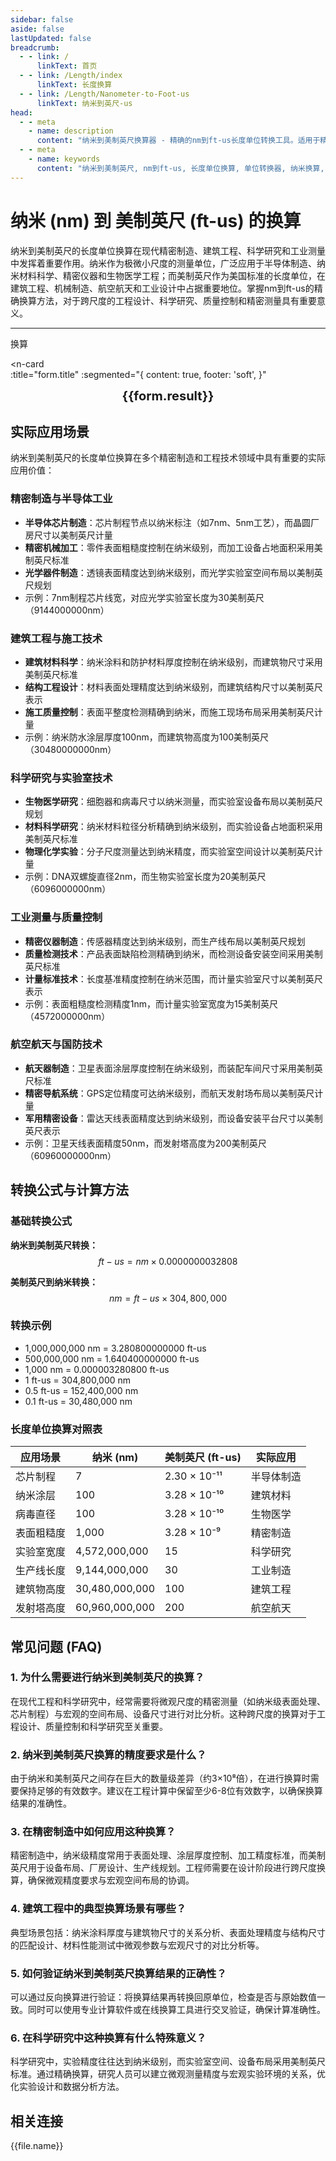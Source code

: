 ```yaml
---
sidebar: false
aside: false
lastUpdated: false
breadcrumb:
  - - link: /
      linkText: 首页
  - - link: /Length/index
      linkText: 长度换算
  - - link: /Length/Nanometer-to-Foot-us
      linkText: 纳米到英尺-us
head:
  - - meta
    - name: description
      content: "纳米到美制英尺换算器 - 精确的nm到ft-us长度单位转换工具。适用于精密制造、建筑工程、科学研究和工业测量的微观到宏观尺度换算。"
  - - meta
    - name: keywords
      content: "纳米到美制英尺, nm到ft-us, 长度单位换算, 单位转换器, 纳米换算, 美制英尺换算, 精密制造, 建筑工程, 科学研究, 工业测量, 精密测量, 长度转换, 单位换算表, 纳米英尺对照表"
---
```

# 纳米 (nm) 到 美制英尺 (ft-us) 的换算

纳米到美制英尺的长度单位换算在现代精密制造、建筑工程、科学研究和工业测量中发挥着重要作用。纳米作为极微小尺度的测量单位，广泛应用于半导体制造、纳米材料科学、精密仪器和生物医学工程；而美制英尺作为美国标准的长度单位，在建筑工程、机械制造、航空航天和工业设计中占据重要地位。掌握nm到ft-us的精确换算方法，对于跨尺度的工程设计、科学研究、质量控制和精密测量具有重要意义。

---
<script setup>
import { onMounted, reactive, inject, ref } from 'vue'
import { NButton, NForm, NFormItem, NInput, NInputNumber, NSelect, NCard, useMessage,NGrid ,NGi } from 'naive-ui'
import { defineClientComponent } from 'vitepress'
import { Length } from '../../files';
const seoKey = ['单位转换器','单位换算','长度单位转换器','长度单位转换','尺寸换算','长度单位换算','长度单位换算表','纳米美制英尺','纳米和美制英尺','纳米单位','一纳米等于多少美制英尺','纳米到美制英尺换算','nm ft-us','纳米和美制英尺的换算单位','纳米美制英尺转换','ft-us是什么单位','纳米和美制英尺','纳米换算','nm','美制英尺单位','长度换算公式','纳米转美制英尺','美制英尺换算','纳米计算器','美制英尺计算器','长度单位','纳米到美制英尺公式','美制英尺转换器','纳米美制英尺对照表','长度转换','单位换算表','纳米美制英尺换算器','美制英尺长度','纳米长度','长度计算','单位转换公式','纳米美制英尺计算','长度换算器','美制英尺单位换算','纳米单位换算','长度单位转换表','纳米美制英尺转换表']
const convert = inject('convert')

const form = reactive({
  number: null,
  result: '',
  title: '纳米 (nm) 到 美制英尺 (ft-us) 的换算'
})

const convertHandler = () => {
  if (form.number !== null && !isNaN(form.number)) {
    const convertedValue = parseFloat(form.number) * 0.0000000032808
    form.result = `${form.number}nm = ${convertedValue.toFixed(12)}ft-us`
  } else {
    form.result = '请输入有效的数值。'
  }
}
</script>

<n-form size="large" :model="form">
  <n-form-item label="纳米 (nm)">
    <n-input-number v-model:value="form.number" placeholder="输入纳米" style="width: 100%" />
  </n-form-item>
  <n-form-item>
    <n-button type="info" @click="convertHandler" block>换算</n-button>
  </n-form-item>
</n-form>

<n-card  
  :title="form.title"
  :segmented="{
    content: true,
    footer: 'soft',
  }"
>
  <div  style="text-align:center;font-size:20px;">
    <strong>{{form.result}}</strong>
  </div>
    <template #footer>
    <div>
      <span v-for="item of seoKey">{{item}}，</span>
    </div>
  </template>
</n-card>

## 实际应用场景

纳米到美制英尺的长度单位换算在多个精密制造和工程技术领域中具有重要的实际应用价值：

### 精密制造与半导体工业
- **半导体芯片制造**：芯片制程节点以纳米标注（如7nm、5nm工艺），而晶圆厂房尺寸以美制英尺计量
- **精密机械加工**：零件表面粗糙度控制在纳米级别，而加工设备占地面积采用美制英尺标准
- **光学器件制造**：透镜表面精度达到纳米级别，而光学实验室空间布局以美制英尺规划
- 示例：7nm制程芯片线宽，对应光学实验室长度为30美制英尺（9144000000nm）

### 建筑工程与施工技术
- **建筑材料科学**：纳米涂料和防护材料厚度控制在纳米级别，而建筑物尺寸采用美制英尺标准
- **结构工程设计**：材料表面处理精度达到纳米级别，而建筑结构尺寸以美制英尺表示
- **施工质量控制**：表面平整度检测精确到纳米，而施工现场布局采用美制英尺计量
- 示例：纳米防水涂层厚度100nm，而建筑物高度为100美制英尺（30480000000nm）

### 科学研究与实验室技术
- **生物医学研究**：细胞器和病毒尺寸以纳米测量，而实验室设备布局以美制英尺规划
- **材料科学研究**：纳米材料粒径分析精确到纳米级别，而实验设备占地面积采用美制英尺标准
- **物理化学实验**：分子尺度测量达到纳米精度，而实验室空间设计以美制英尺计量
- 示例：DNA双螺旋直径2nm，而生物实验室长度为20美制英尺（6096000000nm）

### 工业测量与质量控制
- **精密仪器制造**：传感器精度达到纳米级别，而生产线布局以美制英尺规划
- **质量检测技术**：产品表面缺陷检测精确到纳米，而检测设备安装空间采用美制英尺标准
- **计量标准技术**：长度基准精度控制在纳米范围，而计量实验室尺寸以美制英尺表示
- 示例：表面粗糙度检测精度1nm，而计量实验室宽度为15美制英尺（4572000000nm）

### 航空航天与国防技术
- **航天器制造**：卫星表面涂层厚度控制在纳米级别，而装配车间尺寸采用美制英尺标准
- **精密导航系统**：GPS定位精度可达纳米级别，而航天发射场布局以美制英尺计量
- **军用精密设备**：雷达天线表面精度达到纳米级别，而设备安装平台尺寸以美制英尺表示
- 示例：卫星天线表面精度50nm，而发射塔高度为200美制英尺（60960000000nm）

## 转换公式与计算方法

### 基础转换公式

**纳米到美制英尺转换：**
$$ ft-us = nm \times 0.0000000032808 $$

**美制英尺到纳米转换：**
$$ nm = ft-us \times 304,800,000 $$

### 转换示例
- 1,000,000,000 nm = 3.280800000000 ft-us
- 500,000,000 nm = 1.640400000000 ft-us
- 1,000 nm = 0.000003280800 ft-us
- 1 ft-us = 304,800,000 nm
- 0.5 ft-us = 152,400,000 nm
- 0.1 ft-us = 30,480,000 nm

### 长度单位换算对照表

| 应用场景 | 纳米 (nm) | 美制英尺 (ft-us) | 实际应用 |
|---------|-----------|------------------|----------|
| 芯片制程 | 7 | 2.30 × 10⁻¹¹ | 半导体制造 |
| 纳米涂层 | 100 | 3.28 × 10⁻¹⁰ | 建筑材料 |
| 病毒直径 | 100 | 3.28 × 10⁻¹⁰ | 生物医学 |
| 表面粗糙度 | 1,000 | 3.28 × 10⁻⁹ | 精密制造 |
| 实验室宽度 | 4,572,000,000 | 15 | 科学研究 |
| 生产线长度 | 9,144,000,000 | 30 | 工业制造 |
| 建筑物高度 | 30,480,000,000 | 100 | 建筑工程 |
| 发射塔高度 | 60,960,000,000 | 200 | 航空航天 |

## 常见问题 (FAQ)

### 1. 为什么需要进行纳米到美制英尺的换算？
在现代工程和科学研究中，经常需要将微观尺度的精密测量（如纳米级表面处理、芯片制程）与宏观的空间布局、设备尺寸进行对比分析。这种跨尺度的换算对于工程设计、质量控制和科学研究至关重要。

### 2. 纳米到美制英尺换算的精度要求是什么？
由于纳米和美制英尺之间存在巨大的数量级差异（约3×10⁸倍），在进行换算时需要保持足够的有效数字。建议在工程计算中保留至少6-8位有效数字，以确保换算结果的准确性。

### 3. 在精密制造中如何应用这种换算？
精密制造中，纳米级精度常用于表面处理、涂层厚度控制、加工精度标准，而美制英尺用于设备布局、厂房设计、生产线规划。工程师需要在设计阶段进行跨尺度换算，确保微观精度要求与宏观空间布局的协调。

### 4. 建筑工程中的典型换算场景有哪些？
典型场景包括：纳米涂料厚度与建筑物尺寸的关系分析、表面处理精度与结构尺寸的匹配设计、材料性能测试中微观参数与宏观尺寸的对比分析等。

### 5. 如何验证纳米到美制英尺换算结果的正确性？
可以通过反向换算进行验证：将换算结果再转换回原单位，检查是否与原始数值一致。同时可以使用专业计算软件或在线换算工具进行交叉验证，确保计算准确性。

### 6. 在科学研究中这种换算有什么特殊意义？
科学研究中，实验精度往往达到纳米级别，而实验室空间、设备布局采用美制英尺标准。通过精确换算，研究人员可以建立微观测量精度与宏观实验环境的关系，优化实验设计和数据分析方法。

## 相关连接
<n-grid x-gap="12" :cols="2">
  <n-gi v-for="(file, index) in Length" :key="index">
    <n-button
      text
      tag="a"
      :href="file.path"
      type="info"
    >
      {{file.name}}
    </n-button>
  </n-gi>
</n-grid>